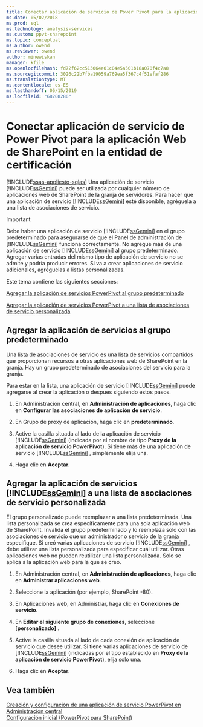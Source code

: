 ```yaml
---
title: Conectar aplicación de servicio de Power Pivot para la aplicación Web de SharePoint en la entidad emisora de certificados | Microsoft Docs
ms.date: 05/02/2018
ms.prod: sql
ms.technology: analysis-services
ms.custom: ppvt-sharepoint
ms.topic: conceptual
ms.author: owend
ms.reviewer: owend
author: minewiskan
manager: kfile
ms.openlocfilehash: fd72f62cc513064e01c04e5a501b18a070f4c7a8
ms.sourcegitcommit: 3026c22b7fba19059a769ea5f367c4f51efaf286
ms.translationtype: MT
ms.contentlocale: es-ES
ms.lasthandoff: 06/15/2019
ms.locfileid: "68208280"
---
```

# <a name="connect-power-pivot-service-app-to-sharepoint-web-app-in-ca"></a>Conectar aplicación de servicio de Power Pivot para la aplicación Web de SharePoint en la entidad de certificación
[!INCLUDE[ssas-appliesto-sqlas](../../includes/ssas-appliesto-sqlas.md)]
  Una aplicación de servicio [!INCLUDE[ssGemini](../../includes/ssgemini-md.md)] puede ser utilizada por cualquier número de aplicaciones web de SharePoint de la granja de servidores. Para hacer que una aplicación de servicio [!INCLUDE[ssGemini](../../includes/ssgemini-md.md)] esté disponible, agréguela a una lista de asociaciones de servicio.  
  
> [!IMPORTANT]  
>  Debe haber una aplicación de servicio [!INCLUDE[ssGemini](../../includes/ssgemini-md.md)] en el grupo predeterminado para asegurarse de que el Panel de administración de [!INCLUDE[ssGemini](../../includes/ssgemini-md.md)] funciona correctamente. No agregue más de una aplicación de servicio [!INCLUDE[ssGemini](../../includes/ssgemini-md.md)] al grupo predeterminado. Agregar varias entradas del mismo tipo de aplicación de servicio no se admite y podría producir errores. Si va a crear aplicaciones de servicio adicionales, agréguelas a listas personalizadas.  
  
 Este tema contiene las siguientes secciones:  
  
 [Agregar la aplicación de servicios PowerPivot al grupo predeterminado](#default)  
  
 [Agregar la aplicación de servicios PowerPivot a una lista de asociaciones de servicio personalizada](#custom)  
  
##  <a name="default"></a> Agregar la aplicación de servicios al grupo predeterminado  
 Una lista de asociaciones de servicio es una lista de servicios compartidos que proporcionan recursos a otras aplicaciones web de SharePoint en la granja. Hay un grupo predeterminado de asociaciones del servicio para la granja.  
  
 Para estar en la lista, una aplicación de servicio [!INCLUDE[ssGemini](../../includes/ssgemini-md.md)] puede agregarse al crear la aplicación o después siguiendo estos pasos.  
  
1.  En Administración central, en **Administración de aplicaciones**, haga clic en **Configurar las asociaciones de aplicación de servicio**.  
  
2.  En Grupo de proxy de aplicación, haga clic en **predeterminado**.  
  
3.  Active la casilla situada al lado de la aplicación de servicio [!INCLUDE[ssGemini](../../includes/ssgemini-md.md)] (indicada por el nombre de tipo **Proxy de la aplicación de servicio PowerPivot**). Si tiene más de una aplicación de servicio [!INCLUDE[ssGemini](../../includes/ssgemini-md.md)] , simplemente elija una.  
  
4.  Haga clic en **Aceptar**.  
  
##  <a name="custom"></a> Agregar la aplicación de servicios [!INCLUDE[ssGemini](../../includes/ssgemini-md.md)] a una lista de asociaciones de servicio personalizada  
 El grupo personalizado puede reemplazar a una lista predeterminada. Una lista personalizada se crea específicamente para una sola aplicación web de SharePoint. Invalida el grupo predeterminado y lo reemplaza solo con las asociaciones de servicio que un administrador o servicio de la granja especifique. Si creó varias aplicaciones de servicio [!INCLUDE[ssGemini](../../includes/ssgemini-md.md)] , debe utilizar una lista personalizada para especificar cuál utilizar. Otras aplicaciones web no pueden reutilizar una lista personalizada. Solo se aplica a la aplicación web para la que se creó.  
  
1.  En Administración central, en **Administración de aplicaciones**, haga clic en **Administrar aplicaciones web**.  
  
2.  Seleccione la aplicación (por ejemplo, SharePoint -80).  
  
3.  En Aplicaciones web, en Administrar, haga clic en **Conexiones de servicio**.  
  
4.  En **Editar el siguiente grupo de conexiones**, seleccione **[personalizado]** .  
  
5.  Active la casilla situada al lado de cada conexión de aplicación de servicio que desee utilizar. Si tiene varias aplicaciones de servicio de [!INCLUDE[ssGemini](../../includes/ssgemini-md.md)] (indicadas por el tipo establecido en **Proxy de la aplicación de servicio PowerPivot**), elija solo una.  
  
6.  Haga clic en **Aceptar**.  
  
## <a name="see-also"></a>Vea también  
 [Creación y configuración de una aplicación de servicio PowerPivot en Administración central](../../analysis-services/power-pivot-sharepoint/create-and-configure-power-pivot-service-application-in-ca.md)   
 [Configuración inicial (PowerPivot para SharePoint)](http://msdn.microsoft.com/3a0ec2eb-017a-40db-b8d4-8aa8f4cdc146)  
  
  
